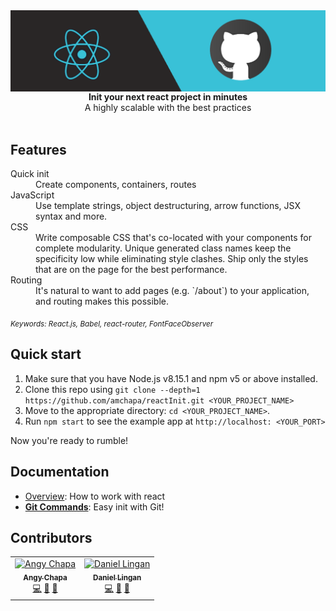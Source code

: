 <img src="https://github.com/amchapa/reactInit/blob/init/src/assets/static/images/react_banner.png?raw=true" alt="react banner" align="center" />

<br />

<div align="center"><strong>Init your next react project in minutes</strong></div>
<div align="center">A highly scalable with the best practices</div>

<br />

## Features

<dl>
  <dt>Quick init</dt>
  <dd>Create components, containers, routes</dd>

  <dt>JavaScript</dt>
  <dd>Use template strings, object destructuring, arrow functions, JSX syntax and more.</dd>

  <dt>CSS</dt>
  <dd>Write composable CSS that's co-located with your components for complete modularity. Unique generated class names keep the specificity low while eliminating style clashes. Ship only the styles that are on the page for the best performance.</dd>

  <dt>Routing</dt>
  <dd>It's natural to want to add pages (e.g. `/about`) to your application, and routing makes this possible.</dd>

</dl>

<sub><i>Keywords: React.js, Babel, react-router, FontFaceObserver</i></sub>

## Quick start

1.  Make sure that you have Node.js v8.15.1 and npm v5 or above installed.
2.  Clone this repo using `git clone --depth=1 https://github.com/amchapa/reactInit.git <YOUR_PROJECT_NAME>`
3.  Move to the appropriate directory: `cd <YOUR_PROJECT_NAME>`.<br />
4.  Run `npm start` to see the example app at `http://localhost: <YOUR_PORT>`

Now you're ready to rumble!

## Documentation

- [Overview](https://es.reactjs.org/docs/hello-world.html): How to work with react
- [**Git Commands**](https://drive.google.com/file/d/1kGQb01ZKf-j9HtGo_wk39RWcTAUw3cSZ/view?usp=sharing): Easy init with Git!

## Contributors

<table>
<tr>
  <td align="center">
    <a href="https://github.com/amchapa">
      <img src="https://avatars.githubusercontent.com/u/58574314?v=4" width="80px;" alt="Angy Chapa"/>
      <br />
      <sub><b>Angy Chapa</b></sub>
    </a>
    <br />
    <a href="https://github.com/amchapa" title="Code">💻</a> 
    <a href="https://github.com/amchapa" title="Documentation">📖</a> 
    <a href="https://github.com/amchapa" title="Ideas, Planning, & Feedback">🤔</a> 
  </td>
  <td align="center">
    <a href="https://github.com/dnl-coder">
      <img src="https://avatars.githubusercontent.com/u/65001610?v=4" width="80px;" alt="Daniel Lingan"/>
      <br />
      <sub><b>Daniel Lingan</b></sub>
    </a>
    <br />
    <a href="https://github.com/dnl-coder" title="Code">💻</a> 
    <a href="https://github.com/dnl-coder" title="Answering Questions">💬</a> 
    <a href="https://github.com/dnl-coder" title="Documentation">📖</a>
  </td>
</tr>
</table>